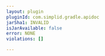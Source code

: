 ```yaml
---
layout: plugin
pluginId: com.simplid.gradle.apidoc
jarSha1: INVALID
isJarAvailable: false
error: NONE
violations: []

---
```

